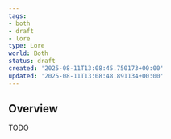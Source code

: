 ```yaml
---
tags:
- both
- draft
- lore
type: Lore
world: Both
status: draft
created: '2025-08-11T13:08:45.750173+00:00'
updated: '2025-08-11T13:08:48.891134+00:00'
---
```



## Overview

TODO
